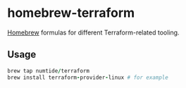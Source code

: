 # homebrew-terraform

[Homebrew](https://brew.sh) formulas for different Terraform-related tooling.

## Usage

```ruby
brew tap numtide/terraform
brew install terraform-provider-linux # for example
```

